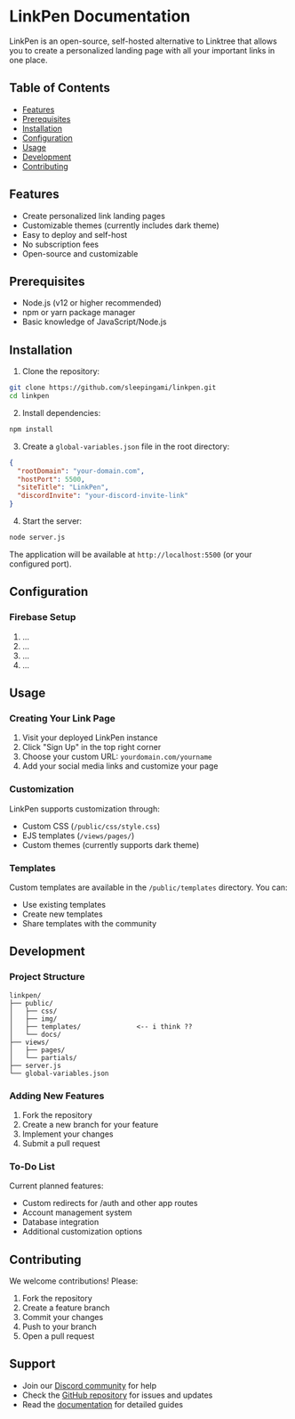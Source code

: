 # LinkPen Documentation

LinkPen is an open-source, self-hosted alternative to Linktree that allows you to create a personalized landing page with all your important links in one place.

## Table of Contents
- [Features](#features)
- [Prerequisites](#prerequisites)
- [Installation](#installation)
- [Configuration](#configuration)
- [Usage](#usage)
- [Development](#development)
- [Contributing](#contributing)

## Features
- Create personalized link landing pages
- Customizable themes (currently includes dark theme)
- Easy to deploy and self-host
- No subscription fees
- Open-source and customizable

## Prerequisites
- Node.js (v12 or higher recommended)
- npm or yarn package manager
- Basic knowledge of JavaScript/Node.js
<!-- - Firebase -->

## Installation

1. Clone the repository:
```bash
git clone https://github.com/sleepingami/linkpen.git
cd linkpen
```

2. Install dependencies:
```bash
npm install
```

3. Create a `global-variables.json` file in the root directory:
```json
{
  "rootDomain": "your-domain.com",
  "hostPort": 5500,
  "siteTitle": "LinkPen",
  "discordInvite": "your-discord-invite-link"
}
```

4. Start the server:
```bash
node server.js
```

The application will be available at `http://localhost:5500` (or your configured port).

## Configuration

### Firebase Setup
1. ...
2. ...
3. ...
4. ...

## Usage

### Creating Your Link Page
1. Visit your deployed LinkPen instance
2. Click "Sign Up" in the top right corner
3. Choose your custom URL: `yourdomain.com/yourname`
4. Add your social media links and customize your page

### Customization
LinkPen supports customization through:
- Custom CSS (`/public/css/style.css`)
- EJS templates (`/views/pages/`)
- Custom themes (currently supports dark theme)

### Templates
Custom templates are available in the `/public/templates` directory. You can:
- Use existing templates
- Create new templates
- Share templates with the community

## Development

### Project Structure
```
linkpen/
├── public/
│   ├── css/
│   ├── img/
│   ├── templates/              <-- i think ?? 
│   └── docs/
├── views/
│   ├── pages/
│   └── partials/
├── server.js
└── global-variables.json
```

### Adding New Features
1. Fork the repository
2. Create a new branch for your feature
3. Implement your changes
4. Submit a pull request

### To-Do List
Current planned features:
- Custom redirects for /auth and other app routes
- Account management system
- Database integration
- Additional customization options

## Contributing
We welcome contributions! Please:
1. Fork the repository
2. Create a feature branch
3. Commit your changes
4. Push to your branch
5. Open a pull request

## Support
- Join our [Discord community](https://discord.gg/pbV2eFEHBt?fingerprint%3D1259998052031398020.h357E3GsI7Ruyl4Z3FSw1MvA8j0%26attemptId%3D0b25d4d8-c123-4b43-8527-cdcaa4a6734d&utm_source=linkpen&apn=com.discord&isi=985746746&ibi=com.hammerandchisel.discord&sd=Your%20place%20to%20talk%20with%20communities%20and%20friends.&efr=1&ifl=https%3A%2F%2Fdiscord.com%2Fapi%2Fdownload%2Fmobile%3Finvite_code%3pbV2eFEHBt) for help
- Check the [GitHub repository](https://github.com/sleepingami/linkpen) for issues and updates
- Read the [documentation](https://github.com/SleepingAmi/linkpen/tree/main/public/docs) for detailed guides